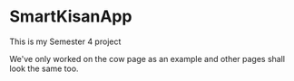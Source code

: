 # SmartKisanApp
This is my Semester 4 project

We've only worked on the cow page as an example and other pages shall look the same too.
